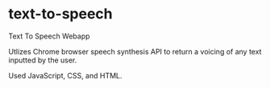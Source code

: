 # text-to-speech
Text To Speech Webapp

Utlizes Chrome browser speech synthesis API to return a voicing of any text inputted by the user.

Used JavaScript, CSS, and HTML.
